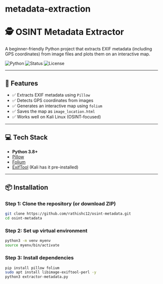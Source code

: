 # metadata-extraction
# 🕵️ OSINT Metadata Extractor

A beginner-friendly Python project that extracts EXIF metadata (including GPS coordinates) from image files and plots them on an interactive map.

![Python](https://img.shields.io/badge/Python-3.8+-blue?logo=python)
![Status](https://img.shields.io/badge/Project-Active-brightgreen)
![License](https://img.shields.io/badge/License-MIT-lightgrey)

---

## 📌 Features

- ✅ Extracts EXIF metadata using `Pillow`
- ✅ Detects GPS coordinates from images
- ✅ Generates an interactive map using `folium`
- ✅ Saves the map as `image_location.html`
- ✅ Works well on Kali Linux (OSINT-focused)

---

## 💻 Tech Stack

- **Python 3.8+**
- [Pillow](https://pypi.org/project/Pillow/)
- [Folium](https://pypi.org/project/folium/)
- [ExifTool](https://exiftool.org/) (Kali has it pre-installed)

---

## 📦 Installation

### Step 1: Clone the repository (or download ZIP)

```bash
git clone https://github.com/rathishc12/osint-metadata.git
cd osint-metadata

```
### Step 2: Set up virtual environment 
```bash
python3 -m venv myenv
source myenv/bin/activate

```
### Step 3: Install dependencies
```bash
pip install pillow folium
sudo apt install libimage-exiftool-perl -y
python3 extractor-metadata.py
